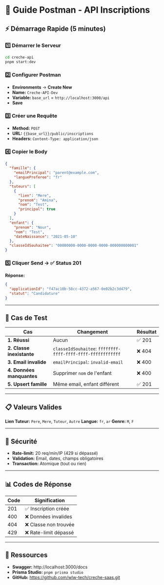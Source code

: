 # 📱 Guide Postman - API Inscriptions

## ⚡ Démarrage Rapide (5 minutes)

### 1️⃣ Démarrer le Serveur

```bash
cd creche-api
pnpm start:dev
```

### 2️⃣ Configurer Postman

- **Environments** → **Create New**
- **Name:** `Creche-API-Dev`
- **Variable:** `base_url` = `http://localhost:3000/api`
- **Save**

### 3️⃣ Créer une Requête

- **Method:** `POST`
- **URL:** `{{base_url}}/public/inscriptions`
- **Headers:** `Content-Type: application/json`

### 4️⃣ Copier le Body

```json
{
  "famille": {
    "emailPrincipal": "parent@example.com",
    "languePreferee": "fr"
  },
  "tuteurs": [
    {
      "lien": "Mere",
      "prenom": "Amina",
      "nom": "Test",
      "principal": true
    }
  ],
  "enfant": {
    "prenom": "Nour",
    "nom": "Test",
    "dateNaissance": "2021-05-10"
  },
  "classeIdSouhaitee": "00000000-0000-0000-0000-000000000001"
}
```

### 5️⃣ Cliquer Send → ✅ Status 201

**Réponse:**
```json
{
  "applicationId": "f47ac10b-58cc-4372-a567-0e02b2c3d479",
  "statut": "Candidature"
}
```

---

## 🧪 Cas de Test

| Cas | Changement | Résultat |
|-----|-----------|----------|
| **1. Réussi** | Aucun | ✅ 201 |
| **2. Classe inexistante** | `classeIdSouhaitee`: `ffffffff-ffff-ffff-ffff-ffffffffffff` | ❌ 404 |
| **3. Email invalide** | `emailPrincipal`: `invalid-email` | ❌ 400 |
| **4. Données manquantes** | Supprimer `nom` de l'enfant | ❌ 400 |
| **5. Upsert famille** | Même email, enfant différent | ✅ 201 |

---

## 📋 Valeurs Valides

**Lien Tuteur:** `Pere`, `Mere`, `Tuteur`, `Autre`
**Langue:** `fr`, `ar`
**Genre:** `M`, `F`

---

## 🔐 Sécurité

- **Rate-limit:** 20 req/min/IP (429 si dépassé)
- **Validation:** Email, dates, champs obligatoires
- **Transaction:** Atomique (tout ou rien)

---

## 📊 Codes de Réponse

| Code | Signification |
|------|---------------|
| 201 | ✅ Inscription créée |
| 400 | ❌ Données invalides |
| 404 | ❌ Classe non trouvée |
| 429 | ❌ Rate-limit dépassé |

---

## 🔗 Ressources

- **Swagger:** http://localhost:3000/docs
- **Prisma Studio:** `pnpm prisma studio`
- **GitHub:** https://github.com/wlw-tech/creche-saas.git

